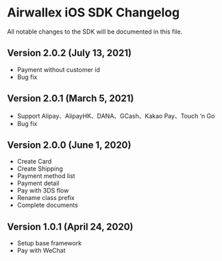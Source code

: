 # Airwallex iOS SDK Changelog
All notable changes to the SDK will be documented in this file.

## Version 2.0.2 (July 13, 2021)
- Payment without customer id
- Bug fix

## Version 2.0.1 (March 5, 2021)
- Support Alipay、AlipayHK、DANA、GCash、Kakao Pay、Touch ‘n Go
- Bug fix

## Version 2.0.0 (June 1, 2020)
- Create Card
- Create Shipping
- Payment method list
- Payment detail
- Pay with 3DS flow
- Rename class prefix
- Complete documents

## Version 1.0.1 (April 24, 2020)
- Setup base framework
- Pay with WeChat
